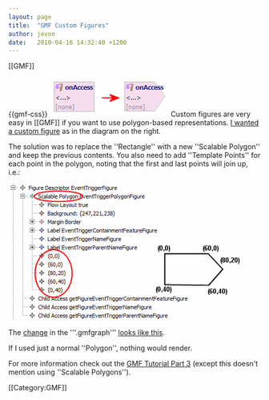 ```yaml
---
layout: page
title:  "GMF Custom Figures"
author: jevon
date:   2010-04-16 14:32:40 +1200
---
```


[[GMF]]

{{gmf-css}}<img src="/img/gmf/custom-figure-1.png" class="gmf">Custom figures are very easy in [[GMF]] if you want to use polygon-based representations. <a href="http://code.google.com/p/iaml/issues/detail?id=93">I wanted a custom figure</a> as in the diagram on the right.

The solution was to replace the ''Rectangle'' with a new ''Scalable Polygon'' and keep the previous contents. You also need to add ''Template Points'' for each point in the polygon, noting that the first and last points will join up, i.e.:

<img src="/img/gmf/custom-figure-2.png" class="gmf-left">

The <a href="http://code.google.com/p/iaml/source/detail?r=1911">change</a> in the '''.gmfgraph''' <a href="http://code.google.com/p/iaml/source/diff?spec=svn1911&r=1911&path=/trunk/org.openiaml.model/model/iaml.gmfgraph">looks like this</a>.

If I used just a normal ''Polygon'', nothing would render.

For more information check out the <a href="http://wiki.eclipse.org/GMF_Tutorial_Part_3#Composite_Figures">GMF Tutorial Part 3</a> (except this doesn't mention using ''Scalable Polygons'').

[[Category:GMF]]